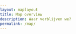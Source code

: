 ```yaml
---
layout: maplayout
title: Map overview
description: Waar verblijven we?
permalink: /map/
---
```

<style type="text/css">
        body { margin:0; padding:0; }
        #map { position:absolute; top:72px; bottom:0; width:100%; }
        .popup > .container> .row > .col-md-12 {padding-left:0px;}
</style>

<div id="map"></div>

<script>
    L.mapbox.accessToken = '{{ site.mapbox.public_token }}';
    var map = L.mapbox.map('map', 'mapbox.streets',{
    legendControl: {
        position: 'topright'
    }
    }).setView([-25.8929, 21.5252],5);

    var geojson = {% include pois.geojson %};
    var myLayer = L.mapbox.featureLayer().addTo(map);

    myLayer.on('layeradd', function(e) {
        var marker = e.layer;
        var feature = marker.feature;
        var image = feature.properties["marker-image"];

        var bookedViaContent = "";
        if (feature.properties["booking-url"] != "") {
        bookedViaContent =      '<li><i class="fa-li fa fa-external-link-square"></i>'
                                +    '<a target="_blank" href="'+feature.properties["booking-url"]+'">' 
                                +feature.properties.bookingagency
                                + '</a></li>';
        }

        var facebookContent = "";
        if (feature.properties["facebook"] != "") {
        facebookContent =      '<li><i class="fa-li fa fa-facebook-square"></i>'
                                +    '<a target="_blank" href="'+feature.properties["facebook"]+'">' 
                                +feature.properties["facebook"].replace("https://www.facebook.com/","")
                                + '</a></li>';
        }

        var content =            '<div class="popup">'
                                + '<div class="container">'
                                +    '<div class="row">'
                                +      '<div class="col-md-12">'
                                +        '<h2>'
                                +          feature.properties.title
                                +        '</h2>'
                                +      '</div>'
                                +      '<div class="col-md-12">'
                                +        '<ul class="fa-ul">'
                                +          '<li><i class="fa-li fa fa-calendar"></i>'
                                +             moment(feature.properties.startdate).format('DD MMM') + ' - ' 
                                +             moment(feature.properties.enddate).format('DD MMM')
                                +          '</li>'
                                +          bookedViaContent
                                +          facebookContent  
                                +        '</ul>'
                                +      '</div>'
                                +      '<div class="col-md-12 image">'
                                +        '<img src="' + image + '" width="300px" />' 
                                +      '</div>'                                                                
                                +    '</div>'
                                + '</div>'
                                +'</div>';

        marker.bindPopup(content,{
            closeButton: true,
            minWidth: 320
        });
    });

    myLayer.on('click', function(e) {
        var marker = e.layer;
        var coordinates = marker.feature.geometry.coordinates;
        map.flyTo(e.latlng);
    });

    myLayer.setGeoJSON(geojson);
    map.legendControl.addLegend('<strong>Onze overnachtingen voor deze reis!</strong>');
</script>
